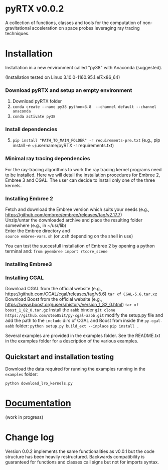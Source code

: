# pyRTX v0.0.2

A collection of functions, classes and tools for the computation of non-gravitational acceleration on space probes leveraging ray tracing techniques.

# Installation

Installation in a new environment called "py38" with Anaconda (suggested).

(Installation tested on Linux 3.10.0-1160.95.1.el7.x86_64) 
### Download pyRTX and setup an empty environment
1) Download pyRTX folder
2) `conda create --name py38 python=3.8  --channel default --channel anaconda`
3) `conda activate py38`
### Install dependencies
5) `pip install "PATH_TO_MAIN_FOLDER" -r requirements-pre.txt` (e.g., pip install -e ~/username/pyRTX -r requirements.txt)

### Minimal ray tracing dependencies
For the ray-tracing algorithms to work the ray tracing kernel programs need to be installed. 
Here we will detail the installation procedures for Embree 2, Embree 3 and CGAL. 
The user can decide to install only one of the three kernels.

### Installing Embree 2
Fetch and download the Embree version which suits your needs (e.g., https://github.com/embree/embree/releases/tag/v2.17.7)  
Unzip/untar the downloaded archive and place the resulting folder somewhere (e.g., in ~/usr/lib)  
Enter the Embree directory and   
`source embree-vars.sh` (or .csh depending on the shell in use)  

You can test the succesfull installation of Embree 2 by opening a python terminal and: 
`from pyembree import rtcore_scene` 

### Installing Embree3


### Installing CGAL
Download CGAL from the official website (e.g., https://github.com/CGAL/cgal/releases/tag/v5.6)
`tar xf CGAL-5.6.tar.xz`
Download Boost from the official website (e.g., https://www.boost.org/users/history/version_1_82_0.html)
`tar xf boost_1_82_0.tar.gz`
Install the `aabb` binder
`git clone https://github.com/steo85it/py-cgal-aabb.git`
modify the setup.py file and add the path to the `include` dirs of CGAL and Boost
from inside the `py-cgal-aabb` folder:
`python setup.py build_ext --inplace`
`pip install .`


Several examples are provided in the examples folder. See the README.txt in the examples folder for a description of the various examples.

## Quickstart and installation testing
Download the data required for running the examples running in the `examples` folder:

`python download_lro_kernels.py` 

# [Documentation](https://gaelccc.github.io/pyRTX)
(work in progress)


# Change log
Version 0.0.2 implements the same functionalities as v0.0.1 but the code structure has been heavily restructured. Backwards compatibility is guaranteed for functions and classes call signs but not for imports syntax.
